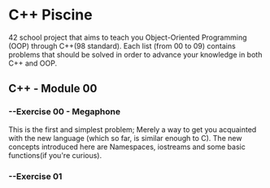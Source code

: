 # C++ Piscine
42 school project that aims to teach you Object-Oriented Programming (OOP) through C++(98 standard).
Each list (from 00 to 09) contains problems that should be solved in order to advance your knowledge in both C++ and OOP.

## C++ - Module 00
### --Exercise 00 - Megaphone
This is the first and simplest problem; Merely a way to get you acquainted with the new language (which so far, is similar enough to C).
The new concepts introduced here are Namespaces, iostreams and some basic functions(if you're curious).

### --Exercise 01

